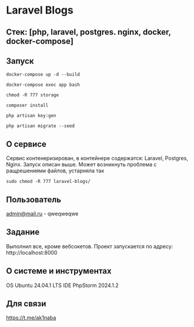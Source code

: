 # Laravel Blogs

## Стек: [php, laravel, postgres. nginx, docker, docker-compose]

## Запуск
```shell
docker-compose up -d --build

docker-compose exec app bash

chmod -R 777 storage

composer install

php artisan key:gen

php artisan migrate --seed
```

## О сервисе
Сервис контенеризирован, в контейнере содержатся: Laravel, Postgres, Nginx.
Запуск описан выше.
Может возникнуть проблема с ращрешениями файлов, устарняла так

```shell
sudo chmod -R 777 laravel-blogs/
```

## Пользователь
admin@mail.ru - qweqweqwe

## Задание
Выполнил все, кроме вебсокетов.
Проект запускается по адресу: http://localhost:8000

## О системе и инструментах
OS Ubuntu 24.04.1 LTS
IDE PhpStorm 2024.1.2

## Для связи
https://t.me/ak1naba

